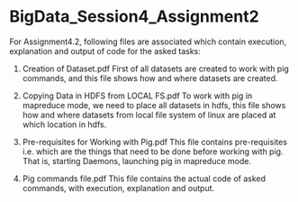 # BigData_Session4_Assignment2


For Assignment4.2, following files are associated which contain execution, explanation and output of code for the asked tasks:

1. Creation of Dataset.pdf
First of all datasets are created to work with pig commands, and this file shows how and where datasets are created.

2. Copying Data in HDFS from LOCAL FS.pdf
To work with pig in mapreduce mode, we need to place all datasets in hdfs, this file shows how and where datasets from local file system of linux are placed at which location in hdfs.

3. Pre-requisites for Working with Pig.pdf
This file contains pre-requisites i.e. which are the things that need to be done before working with pig. That is, starting Daemons, launching pig in mapreduce mode.

4. Pig commands file.pdf
This file contains the actual code of asked commands, with execution, explanation and output.
